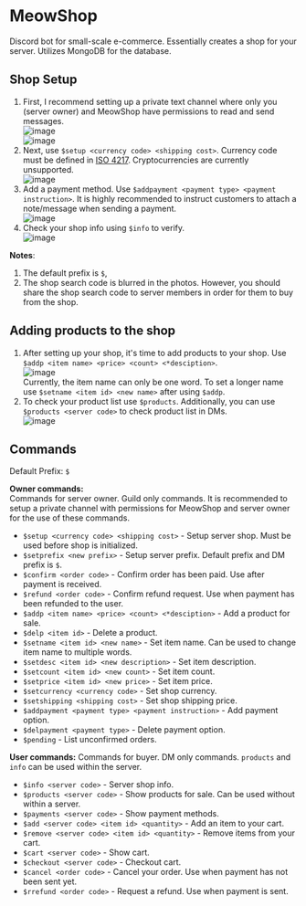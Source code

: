 # MeowShop
Discord bot for small-scale e-commerce. Essentially creates a shop for your server. Utilizes MongoDB for the database.

## Shop Setup
1. First, I recommend setting up a private text channel where only you (server owner) and MeowShop have permissions to read and send messages.  
![image](https://user-images.githubusercontent.com/85653267/129054069-7fd30cd7-b902-4dcf-9b7d-8de923920d55.png)  
![image](https://user-images.githubusercontent.com/85653267/129054121-54461656-332f-417c-9cd9-5abcff7b458f.png)  
2. Next, use `$setup <currency code> <shipping cost>`. Currency code must be defined in [ISO 4217](https://www.xe.com/iso4217.php). Cryptocurrencies are currently unsupported.  
![image](https://user-images.githubusercontent.com/85653267/129058434-3ef49aff-dcd1-49aa-bddb-8e9a576048ac.png)  
3. Add a payment method. Use `$addpayment <payment type> <payment instruction>`. It is highly recommended to instruct customers to attach a note/message when sending a payment.  
![image](https://user-images.githubusercontent.com/85653267/129059243-56ce30e7-59fc-46c2-88c5-d374bdf2b53a.png)  
4. Check your shop info using `$info` to verify.  
![image](https://user-images.githubusercontent.com/85653267/129059630-52fb77a7-a27b-4b95-b58b-7c0953fcbc66.png)  

**Notes**:
1. The default prefix is `$`,
2. The shop search code is blurred in the photos. However, you should share the shop search code to server members in order for them to buy from the shop.

## Adding products to the shop  
1. After setting up your shop, it's time to add products to your shop. Use `$addp <item name> <price> <count> <*desciption>`.  
![image](https://user-images.githubusercontent.com/85653267/129062463-b192efbc-6d02-464e-995b-45164b5d4451.png)  
Currently, the item name can only be one word. To set a longer name use `$setname <item id> <new name>` after using `$addp`.  
2. To check your product list use `$products`. Additionally, you can use `$products <server code>` to check product list in DMs.  
![image](https://user-images.githubusercontent.com/85653267/129063204-9ceb874b-b4cc-4a69-a426-29796c0da442.png)  


## Commands
Default Prefix: `$`  
  
**Owner commands:**  
Commands for server owner. Guild only commands. It is recommended to setup a private channel with permissions for MeowShop and server owner for the use of these commands.  
  
* `$setup <currency code> <shipping cost>` - Setup server shop. Must be used before shop is initialized.  
* `$setprefix <new prefix>` - Setup server prefix. Default prefix and DM prefix is `$`.  
* `$confirm <order code>` - Confirm order has been paid. Use after payment is received.  
* `$refund <order code>` - Confirm refund request. Use when payment has been refunded to the user.  
* `$addp <item name> <price> <count> <*desciption>` - Add a product for sale.  
* `$delp <item id>` - Delete a product.  
* `$setname <item id> <new name>` - Set item name. Can be used to change item name to multiple words.  
* `$setdesc <item id> <new description>` - Set item description.  
* `$setcount <item id> <new count>` - Set item count.  
* `$setprice <item id> <new price>` - Set item price.  
* `$setcurrency <currency code>` - Set shop currency.  
* `$setshipping <shipping cost>` - Set shop shipping price.  
* `$addpayment <payment type> <payment instruction>` - Add payment option.  
* `$delpayment <payment type>` - Delete payment option.  
* `$pending` - List unconfirmed orders.  
  
**User commands:** 
Commands for buyer. DM only commands. `products` and `info` can be used within the server.  
  
* `$info <server code>` - Server shop info.  
* `$products <server code>` - Show products for sale. Can be used without <server code> within a server.
* `$payments <server code>` - Show payment methods.  
* `$add <server code> <item id> <quantity>` - Add an item to your cart.  
* `$remove <server code> <item id> <quantity>` - Remove items from your cart.  
* `$cart <server code>` - Show cart.  
* `$checkout <server code>` - Checkout cart.  
* `$cancel <order code>` - Cancel your order. Use when payment has not been sent yet.  
* `$rrefund <order code>` - Request a refund. Use when payment is sent.  

